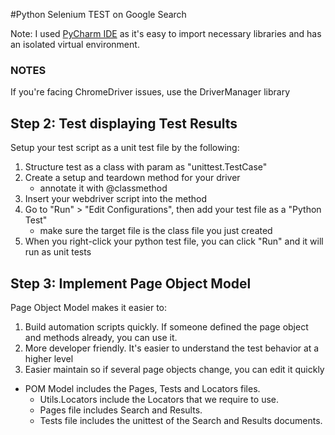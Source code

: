 #Python Selenium TEST on Google Search 

Note: I used [PyCharm IDE](https://www.jetbrains.com/pycharm/) as it's easy to import necessary libraries and has an isolated virtual environment.



### NOTES
If you're facing ChromeDriver issues, use the DriverManager library

## Step 2: Test displaying Test Results

Setup your test script as a unit test file by the following:
1. Structure test as a class with param as "unittest.TestCase"
2. Create a setup and teardown method for your driver
    - annotate it with @classmethod 
3. Insert your webdriver script into the method
4. Go to "Run" > "Edit Configurations", then add your test file as a "Python Test"
    - make sure the target file is the class file you just created
5. When you right-click your python test file, you can click "Run" and it will run as unit tests


 
## Step 3: Implement Page Object Model

Page Object Model makes it easier to: 
1. Build automation scripts quickly. If someone defined the page object and methods already, you can use it.
2. More developer friendly. It's easier to understand the test behavior at a higher level
3. Easier maintain so if several page objects change, you can edit it quickly



- POM Model includes the Pages, Tests and Locators files.
  - Utils.Locators include the Locators that we require to use.
  - Pages file includes Search and Results. 
  - Tests file includes the unittest of the Search and Results documents.



